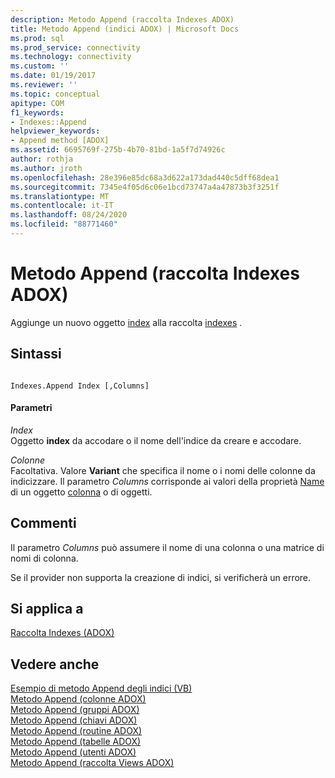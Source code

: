 ```yaml
---
description: Metodo Append (raccolta Indexes ADOX)
title: Metodo Append (indici ADOX) | Microsoft Docs
ms.prod: sql
ms.prod_service: connectivity
ms.technology: connectivity
ms.custom: ''
ms.date: 01/19/2017
ms.reviewer: ''
ms.topic: conceptual
apitype: COM
f1_keywords:
- Indexes::Append
helpviewer_keywords:
- Append method [ADOX]
ms.assetid: 6695769f-275b-4b70-81bd-1a5f7d74926c
author: rothja
ms.author: jroth
ms.openlocfilehash: 28e396e85dc68a3d622a173dad440c5dff68dea1
ms.sourcegitcommit: 7345e4f05d6c06e1bcd73747a4a47873b3f3251f
ms.translationtype: MT
ms.contentlocale: it-IT
ms.lasthandoff: 08/24/2020
ms.locfileid: "88771460"
---
```

# <a name="append-method-adox-indexes"></a>Metodo Append (raccolta Indexes ADOX)
Aggiunge un nuovo oggetto [index](./index-object-adox.md) alla raccolta [indexes](./indexes-collection-adox.md) .  
  
## <a name="syntax"></a>Sintassi  
  
```  
  
Indexes.Append Index [,Columns]  
```  
  
#### <a name="parameters"></a>Parametri  
 *Index*  
 Oggetto **index** da accodare o il nome dell'indice da creare e accodare.  
  
 *Colonne*  
 Facoltativa. Valore **Variant** che specifica il nome o i nomi delle colonne da indicizzare. Il parametro *Columns* corrisponde ai valori della proprietà [Name](./name-property-adox.md) di un oggetto [colonna](./column-object-adox.md) o di oggetti.  
  
## <a name="remarks"></a>Commenti  
 Il parametro *Columns* può assumere il nome di una colonna o una matrice di nomi di colonna.  
  
 Se il provider non supporta la creazione di indici, si verificherà un errore.  
  
## <a name="applies-to"></a>Si applica a  
 [Raccolta Indexes (ADOX)](./indexes-collection-adox.md)  
  
## <a name="see-also"></a>Vedere anche  
 [Esempio di metodo Append degli indici (VB)](./indexes-append-method-example-vb.md)   
 [Metodo Append (colonne ADOX)](./append-method-adox-columns.md)   
 [Metodo Append (gruppi ADOX)](./append-method-adox-groups.md)   
 [Metodo Append (chiavi ADOX)](./append-method-adox-keys.md)   
 [Metodo Append (routine ADOX)](./append-method-adox-procedures.md)   
 [Metodo Append (tabelle ADOX)](./append-method-adox-tables.md)   
 [Metodo Append (utenti ADOX)](./append-method-adox-users.md)   
 [Metodo Append (raccolta Views ADOX)](./append-method-adox-views.md)